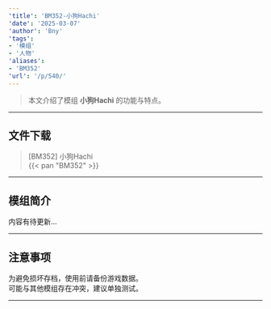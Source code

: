 ```yaml
---
'title': 'BM352-小狗Hachi'
'date': '2025-03-07'
'author': 'Bny'
'tags':
- '模组'
- '人物'
'aliases':
- 'BM352'
'url': '/p/540/'
---
```


> 本文介绍了模组 **小狗Hachi** 的功能与特点。

---

## 文件下载

> [BM352] 小狗Hachi  
{{< pan "BM352" >}}  

---

## 模组简介

>  
内容有待更新...  

---

## 注意事项

>  
为避免损坏存档，使用前请备份游戏数据。  
可能与其他模组存在冲突，建议单独测试。  

---

